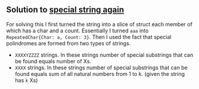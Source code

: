 Solution to [special string again](https://www.hackerrank.com/challenges/special-palindrome-again/problem?h_l=interview&playlist_slugs%5B%5D=interview-preparation-kit&playlist_slugs%5B%5D=strings)
----------------------------------------------------------------------------------------------------------------------------------------------------------------------------------------------------

For solving this I first turned the string into a slice of struct
each member of which has a char and a count. Essentially I turned
`aaa` into `RepeatedChar{Char: a, Count: 3}`. Then I used the fact
that special polindromes are formed from two types of strings.

* `XXXXYZZZZ` strings. In these strings number of special substrings that
can be found equals number of Xs.
* `XXXX` strings. In these strings number of special substrings that
can be found equals sum of all natural numbers from 1 to k. (given the string has `k` Xs)